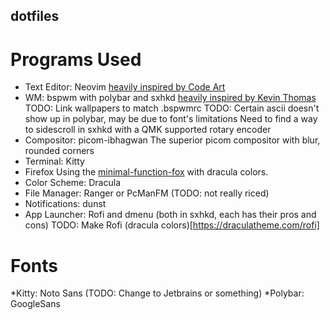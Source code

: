 ## dotfiles

# Programs Used
* Text Editor: Neovim [heavily inspired by Code Art](https://github.com/artart222/CodeArt)
* WM: bspwm with polybar and sxhkd [heavily inspired by Kevin Thomas](https://gitlab.com/KevinThomas0/dotfiles)
TODO: Link wallpapers to match .bspwmrc
TODO: Certain ascii doesn't show up in polybar, may be due to font's limitations
Need to find a way to sidescroll in sxhkd with a QMK supported rotary encoder
* Compositor: picom-ibhagwan
The superior picom compositor with blur, rounded corners
* Terminal: Kitty
* Firefox
Using the [minimal-function-fox](https://github.com/mut-ex/minimal-functional-fox) with dracula colors.
* Color Scheme: Dracula
* File Manager: Ranger or PcManFM (TODO: not really riced)
* Notifications: dunst
* App Launcher: Rofi and dmenu (both in sxhkd, each has their pros and cons)
TODO: Make Rofi (dracula colors)[https://draculatheme.com/rofi]
# Fonts
*Kitty: Noto Sans (TODO: Change to Jetbrains or something)
*Polybar: GoogleSans 
